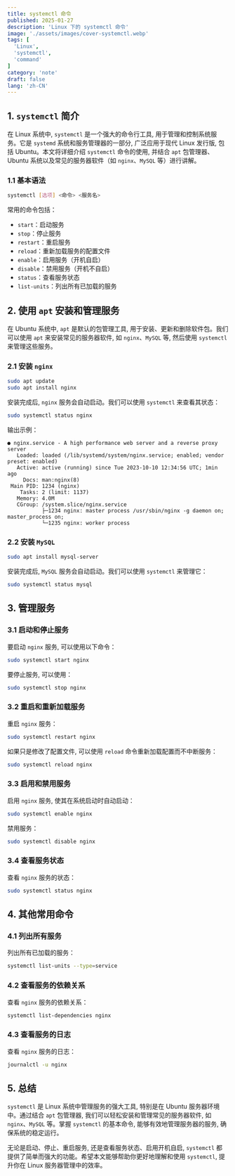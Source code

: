 ```yaml
---
title: systemctl 命令
published: 2025-01-27
description: 'Linux 下的 systemctl 命令'
image: './assets/images/cover-systemctl.webp'
tags: [
  'Linux',
  'systemctl',
  'command'
]
category: 'note'
draft: false 
lang: 'zh-CN'
---
```


## 1. `systemctl` 简介

在 Linux 系统中, `systemctl` 是一个强大的命令行工具, 用于管理和控制系统服务。它是 `systemd` 系统和服务管理器的一部分, 广泛应用于现代 Linux 发行版, 包括 Ubuntu。本文将详细介绍 `systemctl` 命令的使用, 并结合 `apt` 包管理器、Ubuntu 系统以及常见的服务器软件（如 `nginx`、`MySQL` 等）进行讲解。

### 1.1 基本语法
```bash
systemctl [选项] <命令> <服务名>
```

常用的命令包括：
- `start`：启动服务
- `stop`：停止服务
- `restart`：重启服务
- `reload`：重新加载服务的配置文件
- `enable`：启用服务（开机自启）
- `disable`：禁用服务（开机不自启）
- `status`：查看服务状态
- `list-units`：列出所有已加载的服务

## 2. 使用 `apt` 安装和管理服务

在 Ubuntu 系统中, `apt` 是默认的包管理工具, 用于安装、更新和删除软件包。我们可以使用 `apt` 来安装常见的服务器软件, 如 `nginx`、`MySQL` 等, 然后使用 `systemctl` 来管理这些服务。

### 2.1 安装 `nginx`

```bash
sudo apt update
sudo apt install nginx
```

安装完成后, `nginx` 服务会自动启动。我们可以使用 `systemctl` 来查看其状态：

```bash
sudo systemctl status nginx
```

输出示例：

```
● nginx.service - A high performance web server and a reverse proxy server
   Loaded: loaded (/lib/systemd/system/nginx.service; enabled; vendor preset: enabled)
   Active: active (running) since Tue 2023-10-10 12:34:56 UTC; 1min ago
     Docs: man:nginx(8)
 Main PID: 1234 (nginx)
    Tasks: 2 (limit: 1137)
   Memory: 4.0M
   CGroup: /system.slice/nginx.service
           ├─1234 nginx: master process /usr/sbin/nginx -g daemon on; master_process on;
           └─1235 nginx: worker process
```

### 2.2 安装 `MySQL`

```bash
sudo apt install mysql-server
```

安装完成后, `MySQL` 服务会自动启动。我们可以使用 `systemctl` 来管理它：

```bash
sudo systemctl status mysql
```

## 3. 管理服务

### 3.1 启动和停止服务

要启动 `nginx` 服务, 可以使用以下命令：

```bash
sudo systemctl start nginx
```

要停止服务, 可以使用：

```bash
sudo systemctl stop nginx
```

### 3.2 重启和重新加载服务

重启 `nginx` 服务：

```bash
sudo systemctl restart nginx
```

如果只是修改了配置文件, 可以使用 `reload` 命令重新加载配置而不中断服务：

```bash
sudo systemctl reload nginx
```

### 3.3 启用和禁用服务

启用 `nginx` 服务, 使其在系统启动时自动启动：

```bash
sudo systemctl enable nginx
```

禁用服务：

```bash
sudo systemctl disable nginx
```

### 3.4 查看服务状态

查看 `nginx` 服务的状态：

```bash
sudo systemctl status nginx
```

## 4. 其他常用命令

### 4.1 列出所有服务

列出所有已加载的服务：

```bash
systemctl list-units --type=service
```

### 4.2 查看服务的依赖关系

查看 `nginx` 服务的依赖关系：

```bash
systemctl list-dependencies nginx
```

### 4.3 查看服务的日志

查看 `nginx` 服务的日志：

```bash
journalctl -u nginx
```

## 5. 总结

`systemctl` 是 Linux 系统中管理服务的强大工具, 特别是在 Ubuntu 服务器环境中。通过结合 `apt` 包管理器, 我们可以轻松安装和管理常见的服务器软件, 如 `nginx`、`MySQL` 等。掌握 `systemctl` 的基本命令, 能够有效地管理服务器的服务, 确保系统的稳定运行。

无论是启动、停止、重启服务, 还是查看服务状态、启用开机自启, `systemctl` 都提供了简单而强大的功能。希望本文能够帮助你更好地理解和使用 `systemctl`, 提升你在 Linux 服务器管理中的效率。